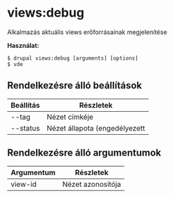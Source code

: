 # views:debug
Alkalmazás aktuális views erőforrásainak megjelenítése

**Használat:**
```
$ drupal views:debug [arguments] [options] 
$ vde  
```

## Rendelkezésre álló beállítások
Beállítás | Részletek
-------|-------------
--tag | Nézet címkéje
--status | Nézet állapota (engedélyezett|tiltott)

## Rendelkezésre álló argumentumok
Argumentum | Részletek
---------|-------------
view-id | Nézet azonosítója
